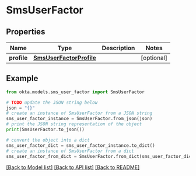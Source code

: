 # SmsUserFactor


## Properties

Name | Type | Description | Notes
------------ | ------------- | ------------- | -------------
**profile** | [**SmsUserFactorProfile**](SmsUserFactorProfile.md) |  | [optional] 

## Example

```python
from okta.models.sms_user_factor import SmsUserFactor

# TODO update the JSON string below
json = "{}"
# create an instance of SmsUserFactor from a JSON string
sms_user_factor_instance = SmsUserFactor.from_json(json)
# print the JSON string representation of the object
print(SmsUserFactor.to_json())

# convert the object into a dict
sms_user_factor_dict = sms_user_factor_instance.to_dict()
# create an instance of SmsUserFactor from a dict
sms_user_factor_from_dict = SmsUserFactor.from_dict(sms_user_factor_dict)
```
[[Back to Model list]](../README.md#documentation-for-models) [[Back to API list]](../README.md#documentation-for-api-endpoints) [[Back to README]](../README.md)


